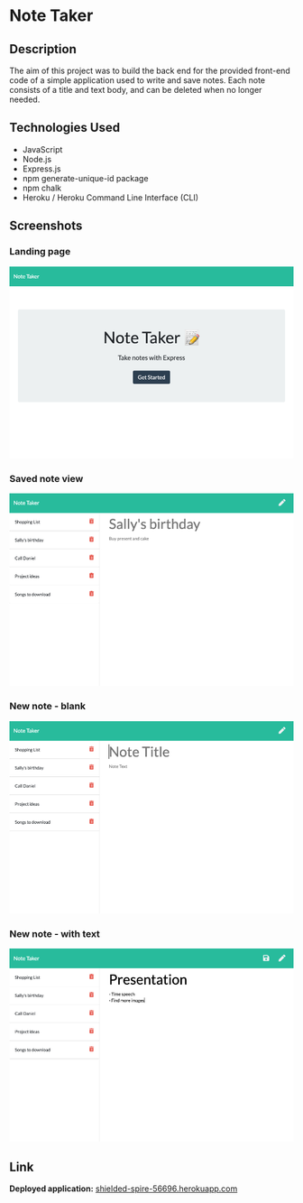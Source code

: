 # Note Taker 

## Description 

The aim of this project was to build the back end for the provided front-end code of a simple application used to write and save notes. 
Each note consists of a title and text body, and can be deleted when no longer needed. 

## Technologies Used

- JavaScript
- Node.js
- Express.js 
- npm generate-unique-id package
- npm chalk
- Heroku / Heroku Command Line Interface (CLI)

## Screenshots

### Landing page
![Note Taker landing page](screenshots/landing.png)

### Saved note view
![Note Taker notes page](screenshots/notes.png)

### New note - blank
![Note Taker blank note](screenshots/blank-note.png)

### New note - with text
![Note Taker new note](screenshots/new-note.png)

## Link

**Deployed application:** [shielded-spire-56696.herokuapp.com](https://shielded-spire-56696.herokuapp.com/)